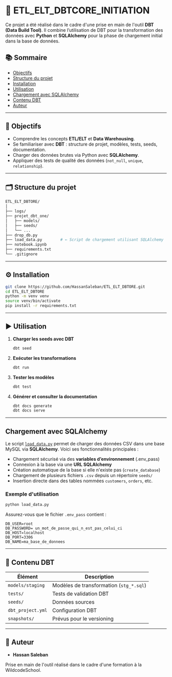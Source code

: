 # 🚀 ETL\_ELT\_DBTCORE_INITIATION

Ce projet a été réalisé dans le cadre d'une prise en main de l'outil **DBT (Data Build Tool)**. Il combine l’utilisation de DBT pour la transformation des données avec **Python** et **SQLAlchemy** pour la phase de chargement initial dans la base de données.

## 📚 Sommaire

- [Objectifs](#objectifs)
- [Structure du projet](#structure-du-projet)
- [Installation](#installation)
- [Utilisation](#utilisation)
- [Chargement avec SQLAlchemy](#chargement-avec-sqlalchemy)
- [Contenu DBT](#contenu-dbt)
- [Auteur](#auteur)

---

## 🌟 Objectifs

- Comprendre les concepts **ETL/ELT** et **Data Warehousing**.
- Se familiariser avec **DBT** : structure de projet, modèles, tests, seeds, documentation.
- Charger des données brutes via Python avec **SQLAlchemy**.
- Appliquer des tests de qualité des données (`not_null`, `unique`, `relationship`).

---

## 🗂 Structure du projet

```bash
ETL_ELT_DBTORE/
│
├── logs/
├── projet_dbt_one/
│   ├── models/
│   ├── seeds/
│   └── ...
├── drop_db.py
├── load_data.py        # ← Script de chargement utilisant SQLAlchemy
├── notebook.ipynb
├── requirements.txt
└── .gitignore
```

---

## ⚙️ Installation

```bash
git clone https://github.com/HassanSaleban/ETL_ELT_DBTORE.git
cd ETL_ELT_DBTORE
python -m venv venv
source venv/bin/activate
pip install -r requirements.txt
```

---

## ▶️ Utilisation

1. **Charger les seeds avec DBT**

   ```bash
   dbt seed
   ```

2. **Exécuter les transformations**

   ```bash
   dbt run
   ```

3. **Tester les modèles**

   ```bash
   dbt test
   ```

4. **Générer et consulter la documentation**

   ```bash
   dbt docs generate
   dbt docs serve
   ```

---

##  Chargement avec SQLAlchemy

Le script [`load_data.py`](load_data.py) permet de charger des données CSV dans une base MySQL via **SQLAlchemy**. Voici ses fonctionnalités principales :

- Chargement sécurisé via des **variables d’environnement** (.env\_pass)
- Connexion à la base via une **URL SQLAlchemy**
- Création automatique de la base si elle n'existe pas (`create_database`)
- Chargement de plusieurs fichiers `.csv` depuis un répertoire `seeds/`
- Insertion directe dans des tables nommées `customers`, `orders`, etc.

### Exemple d'utilisation

```bash
python load_data.py
```

Assurez-vous que le fichier `.env_pass` contient :

```
DB_USER=root
DB_PASSWORD= un_mot_de_passe_qui_n_est_pas_celui_ci
DB_HOST=localhost
DB_PORT=3306
DB_NAME=ma_base_de_donnees
```

---

## 🧐 Contenu DBT

| Élément           | Description                             |
| ----------------- | --------------------------------------- |
| `models/staging`  | Modèles de transformation (`stg_*.sql`) |
| `tests/`          | Tests de validation DBT                 |
| `seeds/`          | Données sources                         |
| `dbt_project.yml` | Configuration DBT                       |
| `snapshots/`      | Prévus pour le versioning               |

---

## 👤 Auteur

- **Hassan Saleban**

Prise en main de l'outil réalisé dans le cadre d'une formation à la WildcodeSchool.

